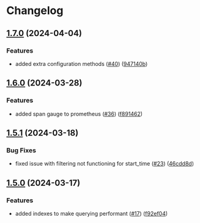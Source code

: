 # Changelog

## [1.7.0](https://github.com/robbert229/jaeger-postgresql/compare/v1.6.0...v1.7.0) (2024-04-04)


### Features

* added extra configuration methods ([#40](https://github.com/robbert229/jaeger-postgresql/issues/40)) ([947140b](https://github.com/robbert229/jaeger-postgresql/commit/947140b5888e8719dfd3d3e4c3af7833b15435ad))

## [1.6.0](https://github.com/robbert229/jaeger-postgresql/compare/v1.5.1...v1.6.0) (2024-03-28)


### Features

* added span gauge to prometheus ([#36](https://github.com/robbert229/jaeger-postgresql/issues/36)) ([f891462](https://github.com/robbert229/jaeger-postgresql/commit/f891462b44ca2b9f284c1149c14cecda7a9c2fc9))

## [1.5.1](https://github.com/robbert229/jaeger-postgresql/compare/v1.5.0...v1.5.1) (2024-03-18)


### Bug Fixes

* fixed issue with filtering not functioning for start_time ([#23](https://github.com/robbert229/jaeger-postgresql/issues/23)) ([46cdd8d](https://github.com/robbert229/jaeger-postgresql/commit/46cdd8d50a960be9c9dd0058131e91232db3eb43))

## [1.5.0](https://github.com/robbert229/jaeger-postgresql/compare/v1.4.0...v1.5.0) (2024-03-17)


### Features

* added indexes to make querying performant ([#17](https://github.com/robbert229/jaeger-postgresql/issues/17)) ([f92ef04](https://github.com/robbert229/jaeger-postgresql/commit/f92ef04bedb020f147ff72662082dc9e73c705af))
